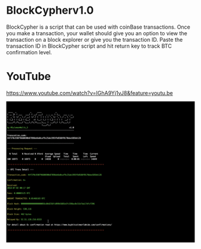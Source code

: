 # BlockCypherv1.0
BlockCypher is a script that can be used with coinBase transactions. Once you make a transaction, your wallet should give you an option to view the transaction on a block explorer or give you the transaction ID. Paste the transaction ID in BlockCypher script and hit return key to track BTC confirmation level.

# YouTube
https://www.youtube.com/watch?v=IGhA9Yj1vJ8&feature=youtu.be

![BlockCypher](/D1DF02CA-5EC2-49F6-ACEA-E29722727633.png?raw=true "BlockCypher" )
